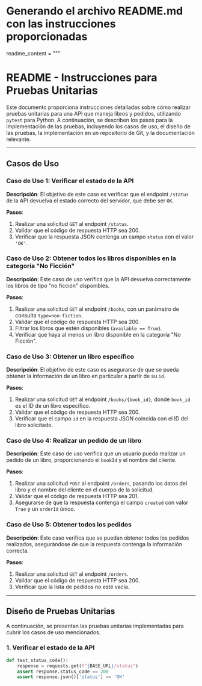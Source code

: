 # Generando el archivo README.md con las instrucciones proporcionadas

readme_content = """
# README - Instrucciones para Pruebas Unitarias

Este documento proporciona instrucciones detalladas sobre cómo realizar pruebas unitarias para una API que maneja libros y pedidos, utilizando `pytest` para Python. A continuación, se describen los pasos para la implementación de las pruebas, incluyendo los casos de uso, el diseño de las pruebas, la implementación en un repositorio de Git, y la documentación relevante.

---

## Casos de Uso

### Caso de Uso 1: Verificar el estado de la API
**Descripción**: El objetivo de este caso es verificar que el endpoint `/status` de la API devuelva el estado correcto del servidor, que debe ser `OK`.

**Pasos**:
1. Realizar una solicitud `GET` al endpoint `/status`.
2. Validar que el código de respuesta HTTP sea 200.
3. Verificar que la respuesta JSON contenga un campo `status` con el valor `'OK'`.

### Caso de Uso 2: Obtener todos los libros disponibles en la categoría "No Ficción"
**Descripción**: Este caso de uso verifica que la API devuelva correctamente los libros de tipo "no ficción" disponibles.

**Pasos**:
1. Realizar una solicitud `GET` al endpoint `/books`, con un parámetro de consulta `type=non-fiction`.
2. Validar que el código de respuesta HTTP sea 200.
3. Filtrar los libros que estén disponibles (`available == True`).
4. Verificar que haya al menos un libro disponible en la categoría "No Ficción".

### Caso de Uso 3: Obtener un libro específico
**Descripción**: El objetivo de este caso es asegurarse de que se pueda obtener la información de un libro en particular a partir de su `id`.

**Pasos**:
1. Realizar una solicitud `GET` al endpoint `/books/{book_id}`, donde `book_id` es el ID de un libro específico.
2. Validar que el código de respuesta HTTP sea 200.
3. Verificar que el campo `id` en la respuesta JSON coincida con el ID del libro solicitado.

### Caso de Uso 4: Realizar un pedido de un libro
**Descripción**: Este caso de uso verifica que un usuario pueda realizar un pedido de un libro, proporcionando el `bookId` y el nombre del cliente.

**Pasos**:
1. Realizar una solicitud `POST` al endpoint `/orders`, pasando los datos del libro y el nombre del cliente en el cuerpo de la solicitud.
2. Validar que el código de respuesta HTTP sea 201.
3. Asegurarse de que la respuesta contenga el campo `created` con valor `True` y un `orderId` único.

### Caso de Uso 5: Obtener todos los pedidos
**Descripción**: Este caso verifica que se puedan obtener todos los pedidos realizados, asegurándose de que la respuesta contenga la información correcta.

**Pasos**:
1. Realizar una solicitud `GET` al endpoint `/orders`.
2. Validar que el código de respuesta HTTP sea 200.
3. Verificar que la lista de pedidos no esté vacía.

---

## Diseño de Pruebas Unitarias

A continuación, se presentan las pruebas unitarias implementadas para cubrir los casos de uso mencionados.

### 1. Verificar el estado de la API

```python
def test_status_code():
    response = requests.get(f"{BASE_URL}/status")
    assert response.status_code == 200
    assert response.json()['status'] == 'OK'
